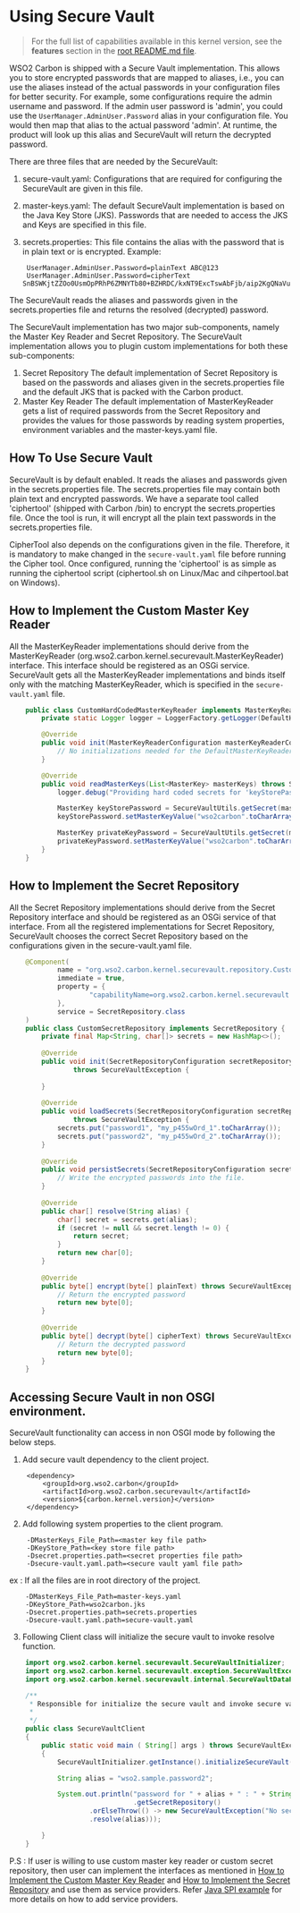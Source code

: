 # Using Secure Vault
> For the full list of capabilities available in this kernel version, see the **features** section in the [root README.md file](../../README.md#key-features-and-tools). 

WSO2 Carbon is shipped with a Secure Vault implementation. This allows you to store encrypted passwords that are mapped to aliases, i.e., you can use the aliases instead of the actual passwords in your configuration files for better security. For example, some configurations require the admin username and password. If the admin user password is 'admin', you could use the `UserManager.AdminUser.Password` alias in your configuration file. You would then map that alias to the actual password 'admin'. At runtime, the product will look up this alias and SecureVault will return the decrypted password.

There are three files that are needed by the SecureVault:

1. secure-vault.yaml: 
    Configurations that are required for configuring the SecureVault are given in this file.
2. master-keys.yaml: 
    The default SecureVault implementation is based on the Java Key Store (JKS). Passwords that are needed to access the JKS and Keys are specified in this file. 
3. secrets.properties: 
    This file contains the alias with the password that is in plain text or is encrypted.
    Example:
    
        UserManager.AdminUser.Password=plainText ABC@123
        UserManager.AdminUser.Password=cipherText SnBSWKjtZZOo0UsmOpPRhP6ZMNYTb80+BZHRDC/kxNT9ExcTswAbFjb/aip2KgQNaVuIT27UtrBaIv77Mb5sNPGiwyPrfajLNhSOlke2p8YmMkegx/mG2ytJhJa5j9iMGtCsbMt+SAf85v6kGIiH0gZA20qDZ9jnveT7/Ifz7v0\=

The SecureVault reads the aliases and passwords given in the secrets.properties file and returns the resolved (decrypted) password.

The SecureVault implementation has two major sub-components, namely the Master Key Reader and Secret Repository. The SecureVault implementation allows you to plugin custom implementations for both these sub-components:

1. Secret Repository
   The default implementation of Secret Repository is based on the passwords and aliases given in the secrets.properties file and the default JKS that is packed with the Carbon product.
2. Master Key Reader
   The default implementation of MasterKeyReader gets a list of required passwords from the Secret Repository and provides the values for those passwords by reading system properties, environment variables and the master-keys.yaml file.

## How To Use Secure Vault
SecureVault is by default enabled. It reads the aliases and passwords given in the secrets.properties file. The secrets.properties file may contain both plain text and encrypted passwords. We have a separate tool called 'ciphertool' (shipped with Carbon /bin) to encrypt the secrets.properties file. Once the tool is run, it will encrypt all the plain text passwords in the secrets.properties file.

CipherTool also depends on the configurations given in the file. Therefore, it is mandatory to make changed in the `secure-vault.yaml` file before running the Cipher tool. Once configured, running the 'ciphertool' is as simple as running the ciphertool script (ciphertool.sh on Linux/Mac and cihpertool.bat on Windows).

## How to Implement the Custom Master Key Reader
All the MasterKeyReader implementations should derive from the MasterKeyReader (org.wso2.carbon.kernel.securevault.MasterKeyReader) interface. This interface should be registered as an OSGi service. SecureVault gets all the MasterKeyReader implementations and binds itself only with the matching MasterKeyReader, which is specified in the `secure-vault.yaml` file.
```java
    public class CustomHardCodedMasterKeyReader implements MasterKeyReader {
        private static Logger logger = LoggerFactory.getLogger(DefaultHardCodedMasterKeyReader.class);

        @Override
        public void init(MasterKeyReaderConfiguration masterKeyReaderConfiguration) throws SecureVaultException {
            // No initializations needed for the DefaultMasterKeyReader
        }

        @Override
        public void readMasterKeys(List<MasterKey> masterKeys) throws SecureVaultException {
            logger.debug("Providing hard coded secrets for 'keyStorePassword' and 'privateKeyPassword'");

            MasterKey keyStorePassword = SecureVaultUtils.getSecret(masterKeys, JKSBasedCipherProvider.KEY_STORE_PASSWORD);
            keyStorePassword.setMasterKeyValue("wso2carbon".toCharArray());

            MasterKey privateKeyPassword = SecureVaultUtils.getSecret(masterKeys, JKSBasedCipherProvider.PRIVATE_KEY_PASSWORD);
            privateKeyPassword.setMasterKeyValue("wso2carbon".toCharArray());
        }
    }
```
## How to Implement the Secret Repository
All the Secret Repository implementations should derive from the Secret Repository interface and should be registered as an OSGi service of that interface. From all the registered implementations for Secret Repository, SecureVault chooses the correct Secret Repository based on the configurations given in the secure-vault.yaml file.
```java
    @Component(
            name = "org.wso2.carbon.kernel.securevault.repository.CustomSecretRepository",
            immediate = true,
            property = {
                    "capabilityName=org.wso2.carbon.kernel.securevault.SecretRepository"
            },
            service = SecretRepository.class
    )
    public class CustomSecretRepository implements SecretRepository {
        private final Map<String, char[]> secrets = new HashMap<>();
    
        @Override
        public void init(SecretRepositoryConfiguration secretRepositoryConfiguration, MasterKeyReader masterKeyReader)
                throws SecureVaultException {
    
        }
    
        @Override
        public void loadSecrets(SecretRepositoryConfiguration secretRepositoryConfiguration)
                throws SecureVaultException {
            secrets.put("password1", "my_p455wOrd_1".toCharArray());
            secrets.put("password2", "my_p455wOrd_2".toCharArray());
        }
        
        @Override
        public void persistSecrets(SecretRepositoryConfiguration secretRepositoryConfiguration) throws SecureVaultException {
            // Write the encrypted passwords into the file.
        }
        
        @Override
        public char[] resolve(String alias) {
            char[] secret = secrets.get(alias);
            if (secret != null && secret.length != 0) {
                return secret;
            }
            return new char[0];
        }
        
        @Override
        public byte[] encrypt(byte[] plainText) throws SecureVaultException {
            // Return the encrypted password
            return new byte[0];
        }
        
        @Override
        public byte[] decrypt(byte[] cipherText) throws SecureVaultException {
            // Return the decrypted password
            return new byte[0];
        }
    }
```

## Accessing Secure Vault in non OSGI environment.

SecureVault functionality can access in non OSGI mode by following the below steps.

1. Add secure vault dependency to the client project.

        <dependency>
            <groupId>org.wso2.carbon</groupId>
            <artifactId>org.wso2.carbon.securevault</artifactId>
            <version>${carbon.kernel.version}</version>
        </dependency>

2. Add following system properties to the client program.

        -DMasterKeys_File_Path=<master key file path>
        -DKeyStore_Path=<key store file path>
        -Dsecret.properties.path=<secret properties file path>
        -Dsecure-vault.yaml.path=<secure vault yaml file path>

ex : If all the files are in root directory of the project.

        -DMasterKeys_File_Path=master-keys.yaml
        -DKeyStore_Path=wso2carbon.jks
        -Dsecret.properties.path=secrets.properties
        -Dsecure-vault.yaml.path=secure-vault.yaml

3. Following Client class will initialize the secure vault to invoke resolve function.
```java
    import org.wso2.carbon.kernel.securevault.SecureVaultInitializer;
    import org.wso2.carbon.kernel.securevault.exception.SecureVaultException;
    import org.wso2.carbon.kernel.securevault.internal.SecureVaultDataHolder;

    /**
     * Responsible for initialize the secure vault and invoke secure vault functionality
     *
     */
    public class SecureVaultClient
    {
        public static void main ( String[] args ) throws SecureVaultException
        {
            SecureVaultInitializer.getInstance().initializeSecureVault();

            String alias = "wso2.sample.password2";

            System.out.println("password for " + alias + " : " + String.valueOf(SecureVaultDataHolder.getInstance()
                               .getSecretRepository()
                    .orElseThrow(() -> new SecureVaultException("No secret repository found."))
                    .resolve(alias)));

        }
    }
```
P.S : If user is willing to use custom master key reader or custom secret repository, then user can implement
the interfaces as mentioned in
[How to Implement the Custom Master Key Reader](#how-to-implement-the-custom-master-key-reader) and
[How to Implement the Secret Repository](#how-to-implement-the-secret-repository) and use them as service providers.
Refer [Java SPI example](https://docs.oracle.com/javase/tutorial/ext/basics/spi.html) for more details on how to add
service providers.
